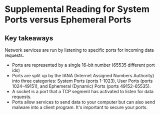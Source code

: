 # Supplemental Reading for System Ports versus Ephemeral Ports

## Key takeaways

Network services are run by listening to specific ports for incoming data requests.

- Ports are represented by a single 16-bit number (65535 different port ids)
- Ports are split up by the IANA (Internet Assigned Numbers Authority) into three categories: System Ports (ports 1-1023), User Ports (ports 1024-49151), and Ephemeral (Dynamic) Ports (ports 49152-65535).
- A socket is a port that a TCP segment has activated to listen for data requests.
- Ports allow services to send data to your computer but can also send malware into a client program. It's important to secure your ports.
